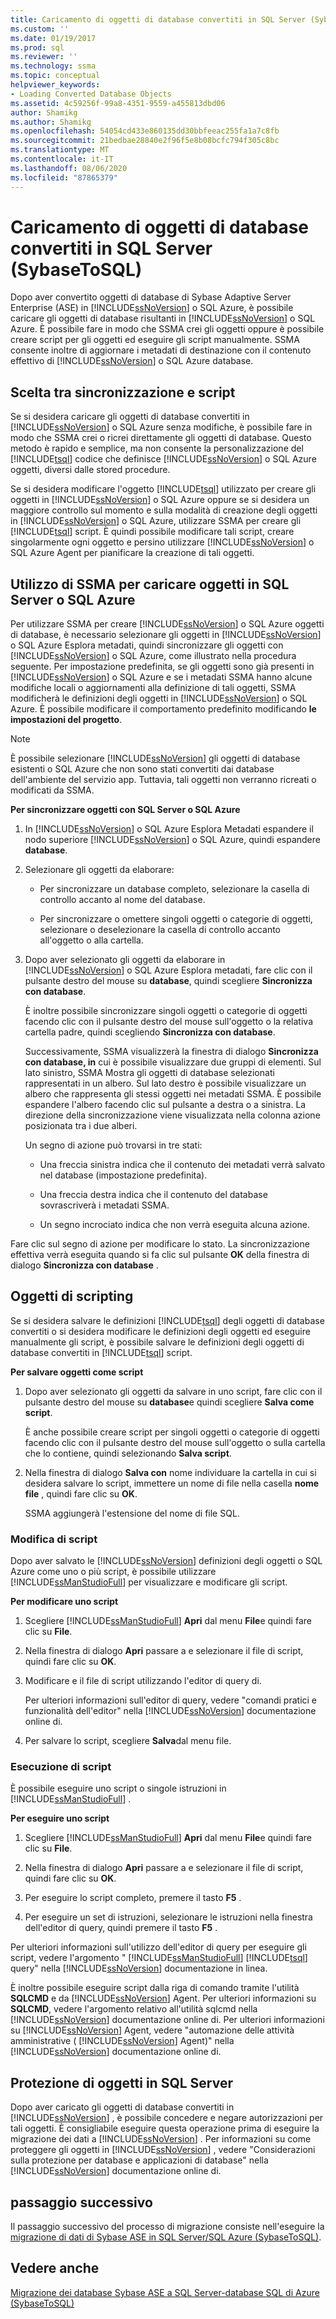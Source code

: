 ```yaml
---
title: Caricamento di oggetti di database convertiti in SQL Server (SybaseToSQL) | Microsoft Docs
ms.custom: ''
ms.date: 01/19/2017
ms.prod: sql
ms.reviewer: ''
ms.technology: ssma
ms.topic: conceptual
helpviewer_keywords:
- Loading Converted Database Objects
ms.assetid: 4c59256f-99a8-4351-9559-a455813dbd06
author: Shamikg
ms.author: Shamikg
ms.openlocfilehash: 54054cd433e860135dd30bbfeeac255fa1a7c8fb
ms.sourcegitcommit: 21bedbae28840e2f96f5e8b08bcfc794f305c8bc
ms.translationtype: MT
ms.contentlocale: it-IT
ms.lasthandoff: 08/06/2020
ms.locfileid: "87865379"
---
```

# <a name="loading-converted-database-objects-into-sql-server-sybasetosql"></a>Caricamento di oggetti di database convertiti in SQL Server (SybaseToSQL)
Dopo aver convertito oggetti di database di Sybase Adaptive Server Enterprise (ASE) in [!INCLUDE[ssNoVersion](../../includes/ssnoversion-md.md)] o SQL Azure, è possibile caricare gli oggetti di database risultanti in [!INCLUDE[ssNoVersion](../../includes/ssnoversion-md.md)] o SQL Azure. È possibile fare in modo che SSMA crei gli oggetti oppure è possibile creare script per gli oggetti ed eseguire gli script manualmente. SSMA consente inoltre di aggiornare i metadati di destinazione con il contenuto effettivo di [!INCLUDE[ssNoVersion](../../includes/ssnoversion-md.md)] o SQL Azure database.  
  
## <a name="choosing-between-synchronization-and-scripts"></a>Scelta tra sincronizzazione e script  
Se si desidera caricare gli oggetti di database convertiti in [!INCLUDE[ssNoVersion](../../includes/ssnoversion-md.md)] o SQL Azure senza modifiche, è possibile fare in modo che SSMA crei o ricrei direttamente gli oggetti di database. Questo metodo è rapido e semplice, ma non consente la personalizzazione del [!INCLUDE[tsql](../../includes/tsql-md.md)] codice che definisce [!INCLUDE[ssNoVersion](../../includes/ssnoversion-md.md)] o SQL Azure oggetti, diversi dalle stored procedure.  
  
Se si desidera modificare l'oggetto [!INCLUDE[tsql](../../includes/tsql-md.md)] utilizzato per creare gli oggetti in [!INCLUDE[ssNoVersion](../../includes/ssnoversion-md.md)] o SQL Azure oppure se si desidera un maggiore controllo sul momento e sulla modalità di creazione degli oggetti in [!INCLUDE[ssNoVersion](../../includes/ssnoversion-md.md)] o SQL Azure, utilizzare SSMA per creare gli [!INCLUDE[tsql](../../includes/tsql-md.md)] script. È quindi possibile modificare tali script, creare singolarmente ogni oggetto e persino utilizzare [!INCLUDE[ssNoVersion](../../includes/ssnoversion-md.md)] o SQL Azure Agent per pianificare la creazione di tali oggetti.  
  
## <a name="using-ssma-to-load-objects-into-sql-server-or-sql-azure"></a>Utilizzo di SSMA per caricare oggetti in SQL Server o SQL Azure  
Per utilizzare SSMA per creare [!INCLUDE[ssNoVersion](../../includes/ssnoversion-md.md)] o SQL Azure oggetti di database, è necessario selezionare gli oggetti in [!INCLUDE[ssNoVersion](../../includes/ssnoversion-md.md)] o SQL Azure Esplora metadati, quindi sincronizzare gli oggetti con [!INCLUDE[ssNoVersion](../../includes/ssnoversion-md.md)] o SQL Azure, come illustrato nella procedura seguente. Per impostazione predefinita, se gli oggetti sono già presenti in [!INCLUDE[ssNoVersion](../../includes/ssnoversion-md.md)] o SQL Azure e se i metadati SSMA hanno alcune modifiche locali o aggiornamenti alla definizione di tali oggetti, SSMA modificherà le definizioni degli oggetti in [!INCLUDE[ssNoVersion](../../includes/ssnoversion-md.md)] o SQL Azure. È possibile modificare il comportamento predefinito modificando **le impostazioni del progetto**.  
  
> [!NOTE]  
> È possibile selezionare [!INCLUDE[ssNoVersion](../../includes/ssnoversion-md.md)] gli oggetti di database esistenti o SQL Azure che non sono stati convertiti dai database dell'ambiente del servizio app. Tuttavia, tali oggetti non verranno ricreati o modificati da SSMA.  
  
**Per sincronizzare oggetti con SQL Server o SQL Azure**  
  
1.  In [!INCLUDE[ssNoVersion](../../includes/ssnoversion-md.md)] o SQL Azure Esplora Metadati espandere il nodo superiore [!INCLUDE[ssNoVersion](../../includes/ssnoversion-md.md)] o SQL Azure, quindi espandere **database**.  
  
2.  Selezionare gli oggetti da elaborare:  
  
    -   Per sincronizzare un database completo, selezionare la casella di controllo accanto al nome del database.  
  
    -   Per sincronizzare o omettere singoli oggetti o categorie di oggetti, selezionare o deselezionare la casella di controllo accanto all'oggetto o alla cartella.  
  
3.  Dopo aver selezionato gli oggetti da elaborare in [!INCLUDE[ssNoVersion](../../includes/ssnoversion-md.md)] o SQL Azure Esplora metadati, fare clic con il pulsante destro del mouse su **database**, quindi scegliere **Sincronizza con database**.  
  
    È inoltre possibile sincronizzare singoli oggetti o categorie di oggetti facendo clic con il pulsante destro del mouse sull'oggetto o la relativa cartella padre, quindi scegliendo **Sincronizza con database**.  
  
    Successivamente, SSMA visualizzerà la finestra di dialogo **Sincronizza con database, in** cui è possibile visualizzare due gruppi di elementi. Sul lato sinistro, SSMA Mostra gli oggetti di database selezionati rappresentati in un albero. Sul lato destro è possibile visualizzare un albero che rappresenta gli stessi oggetti nei metadati SSMA. È possibile espandere l'albero facendo clic sul pulsante a destra o a sinistra. La direzione della sincronizzazione viene visualizzata nella colonna azione posizionata tra i due alberi.  
  
    Un segno di azione può trovarsi in tre stati:  
  
    -   Una freccia sinistra indica che il contenuto dei metadati verrà salvato nel database (impostazione predefinita).  
  
    -   Una freccia destra indica che il contenuto del database sovrascriverà i metadati SSMA.  
  
    -   Un segno incrociato indica che non verrà eseguita alcuna azione.  
  
Fare clic sul segno di azione per modificare lo stato. La sincronizzazione effettiva verrà eseguita quando si fa clic sul pulsante **OK** della finestra di dialogo **Sincronizza con database** .  
  
## <a name="scripting-objects"></a>Oggetti di scripting  
Se si desidera salvare le definizioni [!INCLUDE[tsql](../../includes/tsql-md.md)] degli oggetti di database convertiti o si desidera modificare le definizioni degli oggetti ed eseguire manualmente gli script, è possibile salvare le definizioni degli oggetti di database convertiti in [!INCLUDE[tsql](../../includes/tsql-md.md)] script.  
  
**Per salvare oggetti come script**  
  
1.  Dopo aver selezionato gli oggetti da salvare in uno script, fare clic con il pulsante destro del mouse su **database**e quindi scegliere **Salva come script**.  
  
    È anche possibile creare script per singoli oggetti o categorie di oggetti facendo clic con il pulsante destro del mouse sull'oggetto o sulla cartella che lo contiene, quindi selezionando **Salva script**.  
  
2.  Nella finestra di dialogo **Salva con** nome individuare la cartella in cui si desidera salvare lo script, immettere un nome di file nella casella **nome file** , quindi fare clic su **OK**.  
  
    SSMA aggiungerà l'estensione del nome di file SQL.  
  
### <a name="modifying-scripts"></a>Modifica di script  
Dopo aver salvato le [!INCLUDE[ssNoVersion](../../includes/ssnoversion-md.md)] definizioni degli oggetti o SQL Azure come uno o più script, è possibile utilizzare [!INCLUDE[ssManStudioFull](../../includes/ssmanstudiofull-md.md)] per visualizzare e modificare gli script.  
  
**Per modificare uno script**  
  
1.  Scegliere [!INCLUDE[ssManStudioFull](../../includes/ssmanstudiofull-md.md)] **Apri** dal menu **File**e quindi fare clic su **File**.  
  
2.  Nella finestra di dialogo **Apri** passare a e selezionare il file di script, quindi fare clic su **OK**.  
  
3.  Modificare e il file di script utilizzando l'editor di query di.  
  
    Per ulteriori informazioni sull'editor di query, vedere "comandi pratici e funzionalità dell'editor" nella [!INCLUDE[ssNoVersion](../../includes/ssnoversion-md.md)] documentazione online di.  
  
4.  Per salvare lo script, scegliere **Salva**dal menu file.  
  
### <a name="running-scripts"></a>Esecuzione di script  
È possibile eseguire uno script o singole istruzioni in [!INCLUDE[ssManStudioFull](../../includes/ssmanstudiofull-md.md)] .  
  
**Per eseguire uno script**  
  
1.  Scegliere [!INCLUDE[ssManStudioFull](../../includes/ssmanstudiofull-md.md)] **Apri** dal menu **File**e quindi fare clic su **File**.  
  
2.  Nella finestra di dialogo **Apri** passare a e selezionare il file di script, quindi fare clic su **OK**.  
  
3.  Per eseguire lo script completo, premere il tasto **F5** .  
  
4.  Per eseguire un set di istruzioni, selezionare le istruzioni nella finestra dell'editor di query, quindi premere il tasto **F5** .  
  
Per ulteriori informazioni sull'utilizzo dell'editor di query per eseguire gli script, vedere l'argomento " [!INCLUDE[ssManStudioFull](../../includes/ssmanstudiofull-md.md)] [!INCLUDE[tsql](../../includes/tsql-md.md)] query" nella [!INCLUDE[ssNoVersion](../../includes/ssnoversion-md.md)] documentazione in linea.  
  
È inoltre possibile eseguire script dalla riga di comando tramite l'utilità **SQLCMD** e da [!INCLUDE[ssNoVersion](../../includes/ssnoversion-md.md)] Agent. Per ulteriori informazioni su **SQLCMD**, vedere l'argomento relativo all'utilità sqlcmd nella [!INCLUDE[ssNoVersion](../../includes/ssnoversion-md.md)] documentazione online di. Per ulteriori informazioni su [!INCLUDE[ssNoVersion](../../includes/ssnoversion-md.md)] Agent, vedere "automazione delle attività amministrative ( [!INCLUDE[ssNoVersion](../../includes/ssnoversion-md.md)] Agent)" nella [!INCLUDE[ssNoVersion](../../includes/ssnoversion-md.md)] documentazione online di.  
  
## <a name="securing-objects-in-sql-server"></a>Protezione di oggetti in SQL Server  
Dopo aver caricato gli oggetti di database convertiti in [!INCLUDE[ssNoVersion](../../includes/ssnoversion-md.md)] , è possibile concedere e negare autorizzazioni per tali oggetti. È consigliabile eseguire questa operazione prima di eseguire la migrazione dei dati a [!INCLUDE[ssNoVersion](../../includes/ssnoversion-md.md)] . Per informazioni su come proteggere gli oggetti in [!INCLUDE[ssNoVersion](../../includes/ssnoversion-md.md)] , vedere "Considerazioni sulla protezione per database e applicazioni di database" nella [!INCLUDE[ssNoVersion](../../includes/ssnoversion-md.md)] documentazione online di.  
  
## <a name="next-step"></a>passaggio successivo  
Il passaggio successivo del processo di migrazione consiste nell'eseguire la [migrazione di dati di Sybase ASE in SQL Server/SQL Azure (SybaseToSQL)](https://msdn.microsoft.com/54a39f5e-9250-4387-a3ae-eae47c799811).  
  
## <a name="see-also"></a>Vedere anche  
[Migrazione dei database Sybase ASE a SQL Server-database SQL di Azure &#40;SybaseToSQL&#41;](../../ssma/sybase/migrating-sybase-ase-databases-to-sql-server-azure-sql-db-sybasetosql.md)  
  
